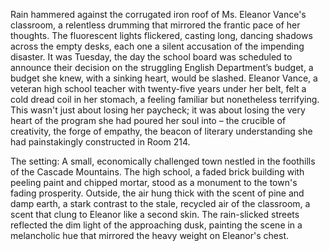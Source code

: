 Rain hammered against the corrugated iron roof of Ms. Eleanor Vance's classroom, a relentless drumming that mirrored the frantic pace of her thoughts.  The fluorescent lights flickered, casting long, dancing shadows across the empty desks, each one a silent accusation of the impending disaster.  It was Tuesday, the day the school board was scheduled to announce their decision on the struggling English Department’s budget, a budget she knew, with a sinking heart, would be slashed.  Eleanor Vance, a veteran high school teacher with twenty-five years under her belt, felt a cold dread coil in her stomach, a feeling familiar but nonetheless terrifying.  This wasn't just about losing her paycheck; it was about losing the very heart of the program she had poured her soul into – the crucible of creativity, the forge of empathy, the beacon of literary understanding she had painstakingly constructed in Room 214.

The setting:  A small, economically challenged town nestled in the foothills of the Cascade Mountains.  The high school, a faded brick building with peeling paint and chipped mortar, stood as a monument to the town's fading prosperity.  Outside, the air hung thick with the scent of pine and damp earth, a stark contrast to the stale, recycled air of the classroom, a scent that clung to Eleanor like a second skin.  The rain-slicked streets reflected the dim light of the approaching dusk, painting the scene in a melancholic hue that mirrored the heavy weight on Eleanor's chest.
